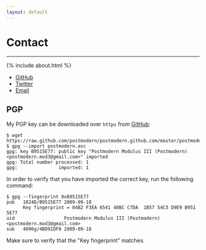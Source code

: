 ```yaml
---
layout: default
---
```


# Contact
-----------------------------------------------------------------------------

{% include about.html %}

* [GitHub](http://github.com/postmodern)
* [Twitter](http://twitter.com/postmodern_mod3)
* [Email](mailto:postmodern.mod3@gmail.com)

<h2 id="pgp">PGP</h2>

My PGP key can be downloaded over `https` from [GitHub](https://raw.github.com/postmodern/postmodern.github.com/master/postmodern.asc):

    $ wget https://raw.github.com/postmodern/postmodern.github.com/master/postmodern.asc
    $ gpg --import postmodern.asc
    gpg: key B9515E77: public key "Postmodern Modulus III (Postmodern) <postmodern.mod3@gmail.com>" imported
    gpg: Total number processed: 1
    gpg:               imported: 1

In order to verify that you have imported the correct key, run the following
command:

    $ gpg --fingerprint 0xB9515E77
    pub   1024D/B9515E77 2009-09-18
          Key fingerprint = 04B2 F3EA 6541 40BC C7DA  1B57 54C3 D9E9 B951 5E77
    uid                  Postmodern Modulus III (Postmodern) <postmodern.mod3@gmail.com>
    sub   4096g/4BD91DF0 2009-09-18
    
Make sure to verify that the "Key fingerprint" matches.
